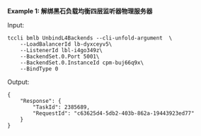 **Example 1: 解绑黑石负载均衡四层监听器物理服务器**



Input: 

```
tccli bmlb UnbindL4Backends --cli-unfold-argument  \
    --LoadBalancerId lb-dyxceyv5\
    --ListenerId lbl-i4go349z\
    --BackendSet.0.Port 5001\
    --BackendSet.0.InstanceId cpm-buj66q9x\
    --BindType 0
```

Output: 
```
{
    "Response": {
        "TaskId": 2385689,
        "RequestId": "c63625d4-5db2-403b-862a-19443923ed77"
    }
}
```

